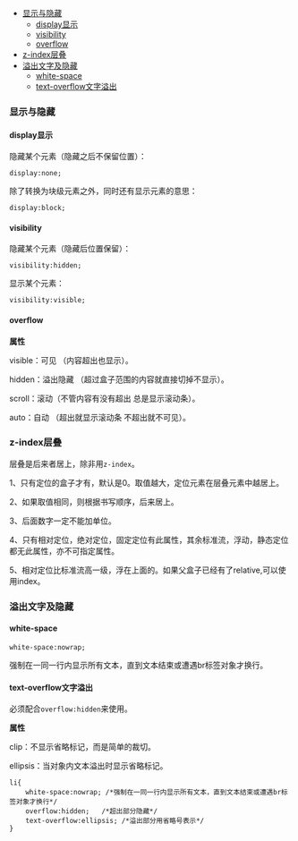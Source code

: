 - [显示与隐藏](#显示与隐藏)
	- [display显示](#display显示)
	- [visibility](#visibility)
	- [overflow](#overflow)
- [z-index层叠](#z-index层叠)
- [ 溢出文字及隐藏](#溢出文字及隐藏)
	- [white-space](#white-space)
	- [text-overflow文字溢出](#text-overflow文字溢出)

### 显示与隐藏

#### display显示

隐藏某个元素（隐藏之后不保留位置）：

```
display:none;
```

除了转换为块级元素之外，同时还有显示元素的意思：

```
display:block;
```

#### visibility

隐藏某个元素（隐藏后位置保留）：

```
visibility:hidden;
```

显示某个元素：

```
visibility:visible;
```

#### overflow

**属性**

visible：可见 （内容超出也显示）。

hidden：溢出隐藏 （超过盒子范围的内容就直接切掉不显示）。

scroll：滚动（不管内容有没有超出 总是显示滚动条）。

auto：自动 （超出就显示滚动条 不超出就不可见）。

### z-index层叠

层叠是后来者居上，除非用`z-index`。

1、只有定位的盒子才有，默认是0。取值越大，定位元素在层叠元素中越居上。

2、如果取值相同，则根据书写顺序，后来居上。

3、后面数字一定不能加单位。

4、只有相对定位，绝对定位，固定定位有此属性，其余标准流，浮动，静态定位都无此属性，亦不可指定属性。

5、相对定位比标准流高一级，浮在上面的。如果父盒子已经有了relative,可以使用index。

### 溢出文字及隐藏

#### white-space

```
white-space:nowrap;
```

强制在一同一行内显示所有文本，直到文本结束或遭遇br标签对象才换行。

#### text-overflow文字溢出

必须配合`overflow:hidden`来使用。

**属性**

clip：不显示省略标记，而是简单的裁切。

ellipsis：当对象内文本溢出时显示省略标记。

```
li{
	white-space:nowrap;	/*强制在一同一行内显示所有文本，直到文本结束或遭遇br标签对象才换行*/
	overflow:hidden;   /*超出部分隐藏*/
	text-overflow:ellipsis;	/*溢出部分用省略号表示*/
}
```

